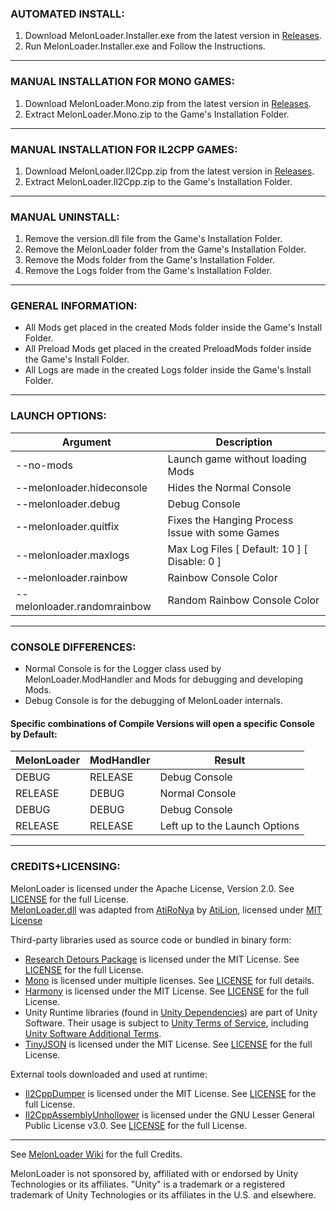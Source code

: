 ### AUTOMATED INSTALL:

1. Download MelonLoader.Installer.exe from the latest version in [Releases](https://github.com/HerpDerpinstine/MelonLoader/releases).
2. Run MelonLoader.Installer.exe and Follow the Instructions.

---
	
### MANUAL INSTALLATION FOR MONO GAMES:

1. Download MelonLoader.Mono.zip from the latest version in [Releases](https://github.com/HerpDerpinstine/MelonLoader/releases).
2. Extract MelonLoader.Mono.zip to the Game's Installation Folder.

---

### MANUAL INSTALLATION FOR IL2CPP GAMES:

1. Download MelonLoader.Il2Cpp.zip from the latest version in [Releases](https://github.com/HerpDerpinstine/MelonLoader/releases).
2. Extract MelonLoader.Il2Cpp.zip to the Game's Installation Folder.

---

### MANUAL UNINSTALL:

1. Remove the version.dll file from the Game's Installation Folder.
2. Remove the MelonLoader folder from the Game's Installation Folder.
3. Remove the Mods folder from the Game's Installation Folder.
4. Remove the Logs folder from the Game's Installation Folder.

---

### GENERAL INFORMATION:

- All Mods get placed in the created Mods folder inside the Game's Install Folder.
- All Preload Mods get placed in the created PreloadMods folder inside the Game's Install Folder.
- All Logs are made in the created Logs folder inside the Game's Install Folder.

---

### LAUNCH OPTIONS:

| Argument              | Description                              |
| --------------------- | ---------------------------------------- |
| --no-mods             | Launch game without loading Mods         |
| --melonloader.hideconsole   | Hides the Normal Console                            |
| --melonloader.debug   | Debug Console                            |
| --melonloader.quitfix   | Fixes the Hanging Process Issue with some Games |
| --melonloader.maxlogs   | Max Log Files   [ Default: 10 ] [ Disable: 0 ] |
| --melonloader.rainbow | Rainbow Console Color                |
| --melonloader.randomrainbow | Random Rainbow Console Color |

---

### CONSOLE DIFFERENCES:

- Normal Console is for the Logger class used by MelonLoader.ModHandler and Mods for debugging and developing Mods.
- Debug Console is for the debugging of MelonLoader internals.

#### Specific combinations of Compile Versions will open a specific Console by Default:

| MelonLoader | ModHandler | Result                        |
| ----------- | ---------- | ----------------------------- |
| DEBUG       | RELEASE    | Debug Console                 |
| RELEASE     | DEBUG      | Normal Console                |
| DEBUG       | DEBUG      | Debug Console                 |
| RELEASE     | RELEASE    | Left up to the Launch Options |

---

### CREDITS+LICENSING:

MelonLoader is licensed under the Apache License, Version 2.0. See [LICENSE](https://github.com/HerpDerpinstine/MelonLoader/blob/master/LICENSE) for the full License.  
[MelonLoader.dll](MelonLoader) was adapted from [AtiRoNya](https://github.com/AtiLion/AtiRoNya) by [AtiLion](https://github.com/AtiLion), licensed under [MIT License](https://github.com/AtiLion/AtiRoNya/blob/e20e4a8fc47b37834c8284f9e6e937f04a84c510/LICENSE)

Third-party libraries used as source code or bundled in binary form:
- [Research Detours Package](https://github.com/microsoft/Detours) is licensed under the MIT License. See [LICENSE](https://github.com/HerpDerpinstine/MelonLoader/blob/master/Detours/LICENSE.md) for the full License.
- [Mono](https://github.com/Unity-Technologies/mono) is licensed under multiple licenses. See [LICENSE](https://github.com/Unity-Technologies/mono/blob/unity-master/LICENSE) for full details.
- [Harmony](https://github.com/pardeike/Harmony) is licensed under the MIT License. See [LICENSE](https://github.com/HerpDerpinstine/MelonLoader/blob/master/MelonLoader.ModHandler/Harmony/LICENSE) for the full License.
- Unity Runtime libraries (found in [Unity Dependencies](BaseLibs/Unity%20Dependencies)) are part of Unity Software. Their usage is subject to [Unity Terms of Service](https://unity3d.com/legal/terms-of-service), including [Unity Software Additional Terms](https://unity3d.com/legal/terms-of-service/software).
- [TinyJSON](https://github.com/pbhogan/TinyJSON) is licensed under the MIT License. See [LICENSE](https://github.com/HerpDerpinstine/MelonLoader/blob/master/MelonLoader.ModHandler/TinyJSON/LICENSE.md) for the full License.

External tools downloaded and used at runtime:
- [Il2CppDumper](https://github.com/Perfare/Il2CppDumper) is licensed under the MIT License. See [LICENSE](https://github.com/Perfare/Il2CppDumper/blob/master/LICENSE) for the full License.
- [Il2CppAssemblyUnhollower](https://github.com/knah/Il2CppAssemblyUnhollower) is licensed under the GNU Lesser General Public License v3.0. See [LICENSE](https://github.com/knah/Il2CppAssemblyUnhollower/blob/master/LICENSE) for the full License.

---

See [MelonLoader Wiki](https://melonwiki.xyz/#/credits) for the full Credits.

MelonLoader is not sponsored by, affiliated with or endorsed by Unity Technologies or its affiliates.
"Unity" is a trademark or a registered trademark of Unity Technologies or its affiliates in the U.S. and elsewhere.
